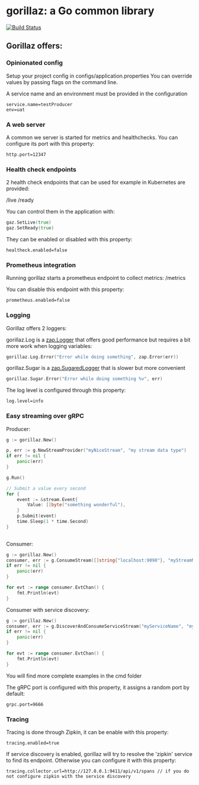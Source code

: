 # gorillaz: a Go common library

[![Build Status](https://travis-ci.com/SkySoft-ATM/gorillaz.svg?branch=master)](https://travis-ci.com/SkySoft-ATM/gorillaz)

## Gorillaz offers:

### Opinionated config

Setup your project config in configs/application.properties
You can override values by passing flags on the command line.

A service name and an environment must be provided in the configuration
```
service.name=testProducer
env=uat
```

### A web server
A common we server is started for metrics and healthchecks.
You can configure its port with this property:
```
http.port=12347
```

### Health check endpoints

2 health check endpoints that can be used for example in Kubernetes are provided:

/live
/ready

You can control them in the application with:
```go
gaz.SetLive(true)
gaz.SetReady(true)
```

They can be enabled or disabled with this property:
```
healtheck.enabled=false
```

### Prometheus integration

Running gorillaz starts a prometheus endpoint to collect metrics:
/metrics

You can disable this endpoint with this property:
```
prometheus.enabled=false
```

### Logging

Gorillaz offers 2 loggers:

gorillaz.Log is a [zap.Logger](https://github.com/uber-go/zap)  that offers good performance but requires a bit more work when logging variables:

```go
gorillaz.Log.Error("Error while doing something", zap.Error(err))
```


gorillaz.Sugar is a [zap.SugaredLogger](https://github.com/uber-go/zap) that is slower but more convenient

```go
gorillaz.Sugar.Error("Error while doing something %v", err)
```

The log level is configured through this property:
```
log.level=info
```



### Easy streaming over gRPC

Producer: 
```go
g := gorillaz.New()

p, err := g.NewStreamProvider("myNiceStream", "my stream data type")
if err != nil {
    panic(err)
}

g.Run()

// Submit a value every second
for {
    event := &stream.Event{
        Value: []byte("something wonderful"),
    }
    p.Submit(event)
    time.Sleep(1 * time.Second)
}
    
```

Consumer:
```go
g := gorillaz.New()
consumer, err := g.ConsumeStream([]string{"localhost:9090"}, "myStreamName")
if err != nil {
    panic(err)
}

for evt := range consumer.EvtChan() {
    fmt.Println(evt)
}
```

Consumer with service discovery:
```go
g := gorillaz.New()
consumer, err := g.DiscoverAndConsumeServiceStream("myServiceName", "myStreamName")
if err != nil {
    panic(err)
}

for evt := range consumer.EvtChan() {
    fmt.Println(evt)
}
```


You will find more complete examples in the cmd folder

The gRPC port is configured with this property, it assigns a random port by default:
```
grpc.port=9666
```


### Tracing

Tracing is done through Zipkin, it can be enable with this property:
```
tracing.enabled=true
```

If service discovery is enabled, gorillaz will try to resolve the 'zipkin' service to find its endpoint.
Otherwise you can configure it with this property:
 ```
 tracing.collector.url=http://127.0.0.1:9411/api/v1/spans // if you do not configure zipkin with the service discovery
 ```

